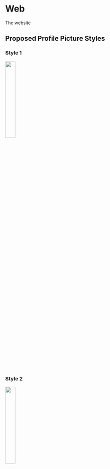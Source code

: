 # Web
The website


## Proposed Profile Picture Styles
### Style 1
<img src="https://api.dicebear.com/9.x/glass/svg?seed=[Username]&radius=50&backgroundColor=4747eb,4762eb,477eeb,4799eb,47b4eb,47d0eb,47eb47,47eb62,47eb7e,47eb99,47ebb4,47ebd0,47ebeb,6247eb,62eb47,7e47eb,7eeb47,9947eb,99eb47,b447eb,b4eb47,d047eb,d0eb47,eb4747,eb4762,eb477e,eb4799,eb47d0,eb47eb,eb6247,eb7e47,eb9947,ebb447,ebd047,ebeb47,b6e3f4,c0aede,d1d4f9,ffd5dc,ffdfbf&backgroundType=gradientLinear&backgroundRotation=360,-360" style="width:25%; height:25%;"/>
<!--- https://api.dicebear.com/9.x/glass/svg?seed=[Username]&radius=50&backgroundColor=4747eb,4762eb,477eeb,4799eb,47b4eb,47d0eb,47eb47,47eb62,47eb7e,47eb99,47ebb4,47ebd0,47ebeb,6247eb,62eb47,7e47eb,7eeb47,9947eb,99eb47,b447eb,b4eb47,d047eb,d0eb47,eb4747,eb4762,eb477e,eb4799,eb47d0,eb47eb,eb6247,eb7e47,eb9947,ebb447,ebd047,ebeb47,b6e3f4,c0aede,d1d4f9,ffd5dc,ffdfbf&backgroundType=gradientLinear&backgroundRotation=360,-360 --->

### Style 2
<img src="https://api.dicebear.com/9.x/rings/svg?seed=[Username]&radius=50&backgroundType=gradientLinear&ringColor=4db6ac,81c784,9575cd,aed581,ba68c8,e57373,f06292,ff8a65,ffb74d,ffd54f,dce775,4dd0e1,7986cb&ringFive=full,half,quarter,eighth&ringFour=half,quarter,full,eighth&ringOne=half,quarter,full,eighth&ringThree=half,quarter,full,eighth&ringTwo=half,quarter,full,eighth&backgroundColor=c0aede,b6e3f4" style="width:25%; height:25%;"/>
<!--- https://api.dicebear.com/9.x/rings/svg?seed=[Username]&radius=50&backgroundType=gradientLinear&ringColor=4db6ac,81c784,9575cd,aed581,ba68c8,e57373,f06292,ff8a65,ffb74d,ffd54f,dce775,4dd0e1,7986cb&ringFive=full,half,quarter,eighth&ringFour=half,quarter,full,eighth&ringOne=half,quarter,full,eighth&ringThree=half,quarter,full,eighth&ringTwo=half,quarter,full,eighth&backgroundColor=c0aede,b6e3f4 --->
